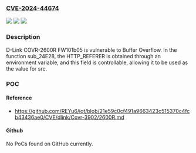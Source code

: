 ### [CVE-2024-44674](https://cve.mitre.org/cgi-bin/cvename.cgi?name=CVE-2024-44674)
![](https://img.shields.io/static/v1?label=Product&message=n%2Fa&color=blue)
![](https://img.shields.io/static/v1?label=Version&message=n%2Fa&color=blue)
![](https://img.shields.io/static/v1?label=Vulnerability&message=n%2Fa&color=brighgreen)

### Description

D-Link COVR-2600R FW101b05 is vulnerable to Buffer Overflow. In the function sub_24E28, the HTTP_REFERER is obtained through an environment variable, and this field is controllable, allowing it to be used as the value for src.

### POC

#### Reference
- https://github.com/REYu6/iot/blob/21e59c0cf491a9663423c515370c4fcb43436ae0/CVE/dlink/Covr-3902/2600R.md

#### Github
No PoCs found on GitHub currently.


